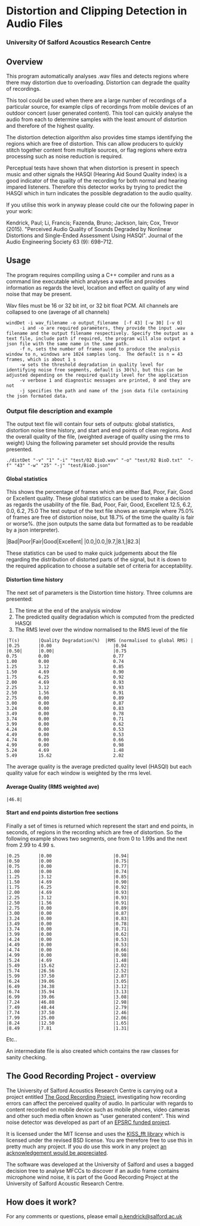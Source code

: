 # Distortion and Clipping Detection in Audio Files
### University Of Salford Acoustics Research Centre

## Overview 

This program automatically analyses .wav files and detects regions where there may distortion due to overloading.  Distortion can degrade the quality of recordings.  

This tool could be used when there are a large number of recordings of a particular source, for example clips of recordings from mobile devices of an outdoor concert (user generated content).  This tool can quickly analyse the audio from each to determine samples with the least amount of distortion and therefore of the highest quality.

The distortion detection algorithm also provides time stamps identifying the regions which are free of distortion.  This can allow producers to quickly stitch together content from multiple sources, or flag regions where extra processing such as noise reduction is required.

Perceptual tests have shown that when distortion is present in speech music and other signals the HASQI (Hearing Aid Sound Quality index) is a good indicator of the quality of the recording for both normal and hearing impared listeners.  Therefore this detector works by trying to predict the HASQI which in turn indicates the possible degradation to the audio quality.

If you utilise this work in anyway please could cite our the following paper in your work:

Kendrick, Paul; Li, Francis; Fazenda, Bruno; Jackson, Iain; Cox, Trevor (2015). "Perceived Audio Quality of Sounds Degraded by Nonlinear Distortions and Single-Ended Assessment Using HASQI". Journal of the Audio Engineering Society 63 (9): 698–712.


## Usage

The program requires compiling using a C++ compiler and runs as a command line executable which analyses a wavfile and provides information as regards the level, location and effect on quality of any wind noise that may be present.

Wav files must be 16 or 32 bit int, or 32 bit float PCM. All channels are collapsed to one (average of all channels)

```
windDet -i wav_filename -o output_filename  [-f 43] [-w 30] [-v 0]
     -i and -o are required parameters, they provide the input .wav filename and the output filename respectively. Specify the output as a text file, include path if required, the program will also output a json file with the same name in the same path.
     -f n, sets the number of frames used to produce the analysis window to n, windows are 1024 samples long.  The default is n = 43 frames, which is about 1 s
	 -w sets the threshold degradation in quality level for identifying noise free segments, default is 30(%), but this can be adjusted depending on the required quality level for the application
	 -v verbose 1 and diagnostic messages are printed, 0 and they are not
	 -j specifies the path and name of the json data file containing the json formated data.
```
   
### Output file description and example

The output text file will contain four sets of outputs: global statistics, distortion noise time history, and start and end points of clean regions. And the overall quality of the file, (weighted average of quality using the rms to weight) Using the following parameter set should provide the results presented.

```
./distDet "-v" "1" "-i" "test/02 BioD.wav" "-o" "test/02 BioD.txt"  "-f" "43" "-w" "25" "-j" "test/BioD.json"
```

#### Global statistics

This shows the percentage of frames which are either Bad, Poor, Fair, Good or Excellent quality.  These global statistics can be used to make a decision as regards the usability of the file.
Bad,	Poor,	Fair,	Good,	Excellent
12.5,	6.2,	0.0,	6.2,	75.0
The test output of the text file shows an example where 75.0% of frames are free of distortion noise, but 18.7% of the time the quality is fair or worse%.  (the json outputs the same data but formatted as to be readable by a json interpreter).

|Bad|Poor|Fair|Good|Excellent|
|0.0,|0.0,|9.7,|8.1,|82.3|

These statistics can be used to make quick judgements about the file regarding the distribution of distorted parts of the signal, but it is down to the required application to choose a suitable set of criteria for acceptability.

#### Distortion time history

The next set of parameters is the Distortion time history.  Three columns are presented: 

 1. The time at the end of the analysis window
 2. The predicted quality degradation which is computed from  the predicted HASQI
 3. The RMS level over the window normalised to the RMS level of the file  
    
 ```
|T(s)		|Quality Degradation(%)	 |RMS (normalised to global RMS) |
|0.25		|0.00						|0.94
|0.50|		|0.00|						|0.75
0.75		0.00						0.77
1.00		0.00						0.74
1.25		3.12						0.85
1.50		4.69						0.90
1.75		6.25						0.92
2.00		4.69						0.93
2.25		3.12						0.93
2.50		1.56						0.91
2.75		0.00						0.89
3.00		0.00						0.87
3.24		0.00						0.83
3.49		0.00						0.78
3.74		0.00						0.71
3.99		0.00						0.62
4.24		0.00						0.53
4.49		0.00						0.53
4.74		0.00						0.66
4.99		0.00						0.98
5.24		4.69						1.48
5.49		15.62						2.02

```
The average quality is the average predicted quality level (HASQI) but each quality value for each window is weighted by the rms level.

#### Average Quality (RMS weighted ave)
```
|46.8|
 ```
 
#### Start and end points distortion free sections

Finally a set of times is returned which represent the start and end points, in seconds, of regions in the recording which are free of distortion.  So the following example shows two segments, one from 0 to 1.99s and the next from 2.99 to 4.99 s.

```
|0.25		|0.00    					|0.94|
|0.50		|0.00	    				|0.75|
|0.75		|0.00						|0.77|
|1.00		|0.00						|0.74|
|1.25		|3.12						|0.85|
|1.50		|4.69						|0.90|
|1.75		|6.25						|0.92|
|2.00		|4.69						|0.93|
|2.25		|3.12						|0.93|
|2.50		|1.56						|0.91|
|2.75		|0.00						|0.89|
|3.00		|0.00						|0.87|
|3.24		|0.00						|0.83|
|3.49		|0.00						|0.78|
|3.74		|0.00						|0.71|
|3.99		|0.00						|0.62|
|4.24		|0.00						|0.53|
|4.49		|0.00						|0.53|
|4.74		|0.00						|0.66|
|4.99		|0.00						|0.98|
|5.24		|4.69						|1.48|
|5.49		|15.62						|2.02|
|5.74		|26.56						|2.52|
|5.99		|37.50						|2.87|
|6.24		|39.06						|3.05|
|6.49		|34.38						|3.12|
|6.74		|35.94						|3.13|
|6.99		|39.06						|3.08|
|7.24		|46.88						|2.98|
|7.49		|48.44						|2.79|
|7.74		|37.50						|2.46|
|7.99		|25.00						|2.06|
|8.24		|12.50						|1.65|
|8.49		|7.81						|1.31|
```
Etc..

An intermediate file is also created which contains the raw classes for sanity checking.

## The Good Recording Project - overview

The University of Salford Acoustics Research Centre is carrying out a project entitled [The Good Recording Project](http://www.goodrecording.net/), investigating how recording errors can affect the perceived quality of audio.  In particular with regards to content recorded on mobile device such as mobile phones, video cameras and other such media often known as "user generated content".  This wind noise detector was developed as part of an [EPSRC funded project](http://gow.epsrc.ac.uk/NGBOViewGrant.aspx?GrantRef=EP/J013013/1).

It is licensed under the MIT license and uses the [KISS_fft library](http://sourceforge.net/projects.kissfft/) which is licensed under the revised BSD license. You are therefore free to use this in pretty much any project.  If you do use this work in any project [an acknowledgement would be appreciated](http://www.salford.ac.uk/computing-science-engineering/subjects/acoustics-audio-and-video).

The software was developed at the University of Salford and uses a bagged decision tree to analyse MFCCs to discover if an audio frame contains microphone wind noise, it is part of the Good Recording Project at the University of Salford Acoustic Research Centre. 


## How does it work?


For any comments or questions, please email p.kendrick@salford.ac.uk


